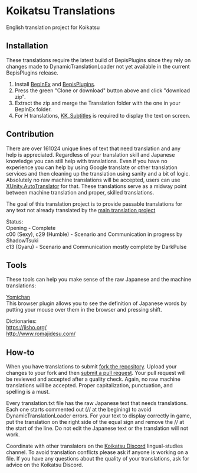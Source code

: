# Koikatsu Translations
English translation project for Koikatsu

## Installation
These translations require the latest build of BepisPlugins since they rely on changes made to DynamicTranslationLoader not yet available in the current BepisPlugins release.

1. Install [BepInEx](https://github.com/BepInEx/BepInEx/releases) and [BepisPlugins](https://github.com/bbepis/BepisPlugins/releases).
2. Press the green "Clone or download" button above and click "download zip".
3. Extract the zip and merge the Translation folder with the one in your BepInEx folder.
4. For H translations, [KK_Subtitles](https://github.com/DeathWeasel1337/KK_Plugins#readme) is required to display the text on screen.

## Contribution
There are over 161024 unique lines of text that need translation and any help is appreciated. Regardless of your translation skill and Japanese knowledge you can still help with translations. Even if you have no experience you can help by using Google translate or other translation services and then cleaning up the translation using sanity and a bit of logic. Absolutely no raw machine translations will be accepted, users can use [XUnity.AutoTranslator](https://github.com/bbepis/XUnity.AutoTranslator/releases) for that. These translations serve as a midway point between machine translation and proper, skilled translations.  

The goal of this translation project is to provide passable translations for any text not already translated by the [main translation project](https://github.com/bbepis/KoikatsuTranslation)  

Status:  
Opening - Complete  
c00 (Sexy), c29 (Humble) - Scenario and Communication in progress by ShadowTsuki  
c13 (Gyaru) - Scenario and Communication mostly complete by DarkPulse  

## Tools
These tools can help you make sense of the raw Japanese and the machine translations:  

[Yomichan](https://foosoft.net/projects/yomichan/)  
This browser plugin allows you to see the definition of Japanese words by putting your mouse over them in the browser and pressing shift.  

Dictionaries:  
https://jisho.org/  
http://www.romajidesu.com/  

## How-to
When you have translations to submit [fork the repository](https://help.github.com/articles/fork-a-repo/). Upload your changes to your fork and then [submit a pull request](https://help.github.com/articles/about-pull-requests/). Your pull request will be reviewed and accepted after a quality check. Again, no raw machine translations will be accepted. Proper capitalization, punctuation, and spelling is a must.  

Every translation.txt file has the raw Japanese text that needs translations. Each one starts commented out (// at the begining) to avoid DynamicTranslationLoader errors. For your text to display correctly in game, put the translation on the right side of the equal sign and remove the // at the start of the line. Do not edit the Japanese text or the translation will not work.  

Coordinate with other translators on the [Koikatsu Discord](https://discord.gg/urDt8CK) lingual-studies channel. To avoid translation conflicts please ask if anyone is working on a file. If you have any questions about the quality of your translations, ask for advice on the Koikatsu Discord.
